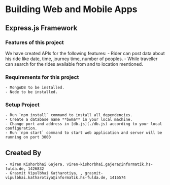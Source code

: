 # Building Web and Mobile Apps

## Express.js Framework

### Features of this project

We have created APIs for the following features:
    - Rider can post data about his ride like date, time, journey time, number of peoples.
    - While traveller can search for the rides available from and to location mentioned.


### Requirements for this project
    - MongoDB to be installed.
    - Node to be installed.

### Setup Project
    - Run `npm install` command to install all dependencies.
    - Create a database name **bwma** in your local machine.
    - Change port and address in [db.js](./db.js) according to your local configuration.
    - Run `npm start` command to start web application and server will be running on port 3000

## Created By
    - Viren Kishorbhai Gajera, viren-kishorbhai.gajera@informatik.hs-fulda.de, 1426832
    - Grasmit Vipulbhai Katharotiya, , grasmit-vipulbhai.katharotiya@informatik.hs-fulda.de, 1416574
